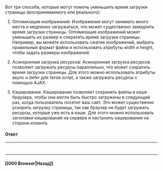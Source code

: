 Вот три способа, которые могут помочь уменьшить время загрузки страницы (воспринимаемого или реального):

1. Оптимизация изображений: Изображения могут занимать много места и медленно загружаться, что может существенно замедлить время загрузки страницы. Оптимизация изображений может уменьшить их размер и сократить время загрузки страницы. Например, вы можете использовать сжатие изображений, выбрать правильный формат файла и использовать атрибуты width и height, чтобы задать размеры изображений.
    
2. Асинхронная загрузка ресурсов: Асинхронная загрузка ресурсов позволяет загружать ресурсы параллельно, что может сократить время загрузки страницы. Для этого можно использовать атрибуты async и defer для тегов script, а также загружать ресурсы с помощью AJAX.
    
3. Кэширование: Кэширование позволяет сохранять файлы в кэше браузера, чтобы они могли быть быстро загружены в следующий раз, когда пользователь посетит ваш сайт. Это может существенно ускорить загрузку страницы, так как браузер не будет загружать ресурсы, которые уже есть в кэше. Для этого можно использовать заголовки кэширования на сервере и настроить кэширование на стороне клиента.
#### Ответ


___
#

___

#### [[000 Browser|Назад]]